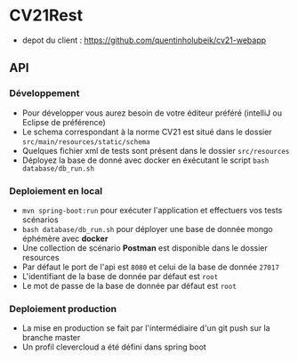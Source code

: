 # CV21Rest

- depot du client : https://github.com/quentinholubeik/cv21-webapp

## API

### Développement

- Pour développer vous aurez besoin de votre éditeur préféré (intelliJ ou Eclipse de préférence)
- Le schema correspondant à la norme CV21 est situé dans le dossier `src/main/resources/static/schema`
- Quelques fichier xml de tests sont présent dans le dossier `src/resources`
- Déployez la base de donné avec docker en éxécutant le script `bash database/db_run.sh`

### Deploiement en local

- `mvn spring-boot:run` pour exécuter l'application et effectuers vos tests scénarios
- `bash database/db_run.sh` pour déployer une base de donnée mongo éphémère avec **docker**
- Une collection de scénario **Postman** est disponible dans le dossier resources
- Par défaut le port de l'api est `8080` et celui de la base de donnée `27017`
- L'identifiant de la base de donnée par défaut est `root`
- Le mot de passe de la base de donnée par défaut est `root`

### Deploiement production

- La mise en production se fait par l'intermédiaire d'un git push sur la branche master
- Un profil clevercloud a été défini dans spring boot
